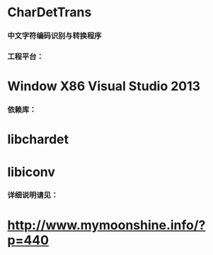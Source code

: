 # CharDetTrans
### 中文字符编码识别与转换程序
### 工程平台：
#       Window X86 Visual Studio 2013
### 依赖库：
#       libchardet
#       libiconv
### 详细说明请见：
#       http://www.mymoonshine.info/?p=440
